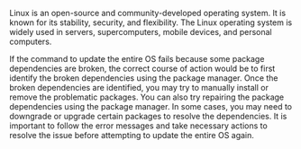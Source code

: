 Linux is an open-source and community-developed operating system. It is known for its stability, security, and flexibility. The Linux operating system is widely used in servers, supercomputers, mobile devices, and personal computers.

If the command to update the entire OS fails because some package dependencies are broken, the correct course of action would be to first identify the broken dependencies using the package manager. Once the broken dependencies are identified, you may try to manually install or remove the problematic packages. You can also try repairing the package dependencies using the package manager. In some cases, you may need to downgrade or upgrade certain packages to resolve the dependencies. It is important to follow the error messages and take necessary actions to resolve the issue before attempting to update the entire OS again.
